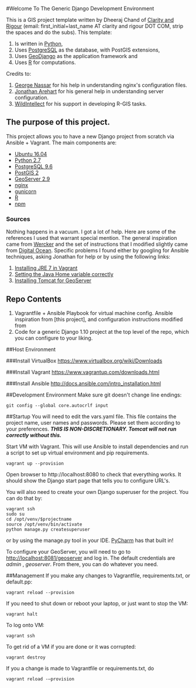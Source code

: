 #Welcome To The Generic Django Development Environment

This is a GIS project template written by Dheeraj Chand of [Clarity and Rigour](http://www.clarityandrigour.com) (email: first_initial+last_name AT clarity and rigour DOT COM, strip the spaces and do the subs).
This template:

1. Is written in [Python](http://www.python.org),
2. Uses [PostgreSQL](http://www.postgresql.org) as the database, with PostGIS extensions,
3. Uses [GeoDjango](http://www.geodjango.org) as the application framework and
4. Uses [R](http://www.r-project.org) for computations.

Credits to: 

1. [George Nassar](https://github.com/gnassar) for his help in understanding nginx's configuration files.
2. [Jonathan Arehart](https://twitter.com/jonathanarehart) for his general help in understanding server configuration.
3. [WildIntellect](https://github.com/wildintellect/) for his support in developing R-GIS tasks.

## The purpose of this project.

This project allows you to have a new Django project from scratch via Ansible + Vagrant. The main components are:

- [Ubuntu 16.04](http://www.ubuntu.com)
- [Python 2.7](http://www.python.org)
- [PostgreSQL 9.6](http://www.postgresql.org)
- [PostGIS 2](http://www.postgis.net)
- [GeoServer 2.9](http:///www.geoserver.org)
- [nginx](http://www.nginx.org)
- [gunicorn](http://gunicorn-docs.readthedocs.org/en/19.3/)
- [R](http://www.r-project.org)
- [npm](http://www.npmjs.com)

### Sources

Nothing happens in a vacuum. I got a lot of help. Here are some of the references I used that warrant special mention. The general inspiration came from [Wercker](http://blog.wercker.com/2013/11/25/django-16-part3.html) and the set of instructions that I modified slightly came from [Digital Ocean](https://www.digitalocean.com/community/tutorials/how-to-set-up-django-with-postgres-nginx-and-gunicorn-on-ubuntu-16-04?comment=47694). Specific problems I found either by googling for Ansible techniques, asking Jonathan for help or by using the following links:


1. [Installing JRE 7 in Vagrant](https://gist.github.com/arturaz/5243940)
2. [Setting the Java Home variable correctly](https://www.digitalocean.com/community/tutorials/how-to-install-java-on-ubuntu-with-apt-get)
3. [Installing Tomcat for GeoServer](https://www.digitalocean.com/community/tutorials/how-to-install-apache-tomcat-7-on-ubuntu-14-04-via-apt-get)


## Repo Contents

1. Vagrantfile + Ansible Playbook for virtual machine config. Ansible inspiration from [this project], and configuration instructions modified from 
2. Code for a generic Django 1.10 project at the top level of the repo, which you can configure to your liking.

##Host Environment

###Install VirtualBox
https://www.virtualbox.org/wiki/Downloads

###Install Vagrant
https://www.vagrantup.com/downloads.html

###Install Ansible
http://docs.ansible.com/intro_installation.html

##Development Environment
Make sure git doesn't change line endings:
```
git config --global core.autocrlf input
```

##Startup
You will need to edit the vars.yaml file. This file contains the project name, user names and passwords. Please set them according to your preferences. ***THIS IS NON-DISCRETIONARY. Tomcat will not run correctly without this.***

Start VM with Vagrant. This will use Ansible to install dependencies and run a script to set up virtual environment and pip requirements.
```
vagrant up --provision
```
Open browser to http://localhost:8080 to check that everything works. It should show the Django start page that tells you to configure URL's.

You will also need to create your own Django superuser for the project. You can do that by:

```
vagrant ssh
sudo su
cd /opt/venv/$projectname
source /opt/venv/bin/activate
python manage.py createsuperuser
```

or by using the manage.py tool in your IDE. [PyCharm](https://www.jetbrains.com/pycharm/) has that built in!

To configure your GeoServer, you will need to go to [http://localhost:8081/geoserver](http://localhost:8081/geoserver) and log in. The default credentials are *admin* , *geoserver*.  From there, you can do whatever you need. 

##Management
If you make any changes to Vagrantfile, requirements.txt, or default.pp:
```
vagrant reload --provision
```
If you need to shut down or reboot your laptop, or just want to stop the VM:
```
vagrant halt
```
To log onto VM:
```
vagrant ssh
```
To get rid of a VM if you are done or it was corrupted:
```
vagrant destroy
```
If you a change is made to Vagrantfile or requirements.txt, do
```
vagrant reload -–provision
```